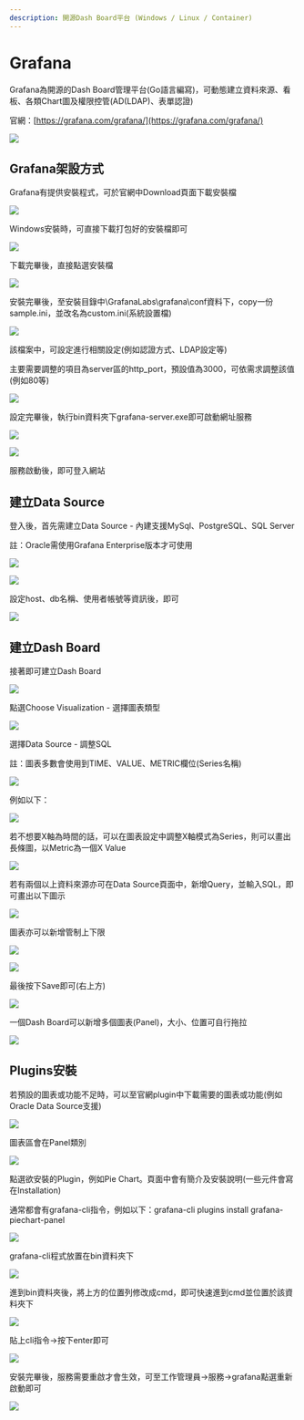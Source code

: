 ```yaml
---
description: 開源Dash Board平台 (Windows / Linux / Container)
---
```


# Grafana

Grafana為開源的Dash Board管理平台\(Go語言編寫\)，可動態建立資料來源、看板、各類Chart圖及權限控管\(AD\(LDAP\)、表單認證\)

官網：[https://grafana.com/grafana/](https://grafana.com/grafana/)

![](../.gitbook/assets/image%20%28160%29.png)

## Grafana架設方式

Grafana有提供安裝程式，可於官網中Download頁面下載安裝檔

![](../.gitbook/assets/image%20%28389%29.png)

Windows安裝時，可直接下載打包好的安裝檔即可

![](../.gitbook/assets/image%20%28242%29.png)

下載完畢後，直接點選安裝檔

![](../.gitbook/assets/image%20%28315%29.png)

安裝完畢後，至安裝目錄中\GrafanaLabs\grafana\conf資料下，copy一份sample.ini，並改名為custom.ini\(系統設置檔\)

![](../.gitbook/assets/image%20%288%29.png)

該檔案中，可設定進行相關設定\(例如認證方式、LDAP設定等\)

主要需要調整的項目為server區的http\_port，預設值為3000，可依需求調整該值\(例如80等\)

![](../.gitbook/assets/image%20%28120%29.png)

設定完畢後，執行bin資料夾下grafana-server.exe即可啟動網址服務

![](../.gitbook/assets/image%20%2851%29.png)

![](../.gitbook/assets/image%20%28197%29.png)

服務啟動後，即可登入網站

## 建立Data Source

登入後，首先需建立Data Source - 內建支援MySql、PostgreSQL、SQL Server

註：Oracle需使用Grafana Enterprise版本才可使用

![](../.gitbook/assets/image%20%28215%29.png)

![](../.gitbook/assets/image%20%28167%29.png)

設定host、db名稱、使用者帳號等資訊後，即可

![](../.gitbook/assets/image%20%2819%29.png)

## 建立Dash Board

接著即可建立Dash Board

![](../.gitbook/assets/image%20%28410%29.png)

點選Choose Visualization - 選擇圖表類型

![](../.gitbook/assets/image%20%2868%29.png)

選擇Data Source - 調整SQL

註：圖表多數會使用到TIME、VALUE、METRIC欄位\(Series名稱\)

![](../.gitbook/assets/image%20%28238%29.png)

例如以下：

![](../.gitbook/assets/image%20%2871%29.png)

若不想要X軸為時間的話，可以在圖表設定中調整X軸模式為Series，則可以畫出長條圖，以Metric為一個X Value

![](../.gitbook/assets/image%20%28214%29.png)

若有兩個以上資料來源亦可在Data Source頁面中，新增Query，並輸入SQL，即可畫出以下圖示

![](../.gitbook/assets/image%20%28249%29.png)

圖表亦可以新增管制上下限

![](../.gitbook/assets/image%20%28396%29.png)

![](../.gitbook/assets/image%20%28116%29.png)

最後按下Save即可\(右上方\)

![](../.gitbook/assets/image%20%2827%29.png)

一個Dash Board可以新增多個圖表\(Panel\)，大小、位置可自行拖拉

![](../.gitbook/assets/image%20%28348%29.png)



## Plugins安裝

若預設的圖表或功能不足時，可以至官網plugin中下載需要的圖表或功能\(例如Oracle Data Source支援\)

![](../.gitbook/assets/image%20%28170%29.png)

圖表區會在Panel類別

![](../.gitbook/assets/image%20%28378%29.png)

點選欲安裝的Plugin，例如Pie Chart。頁面中會有簡介及安裝說明\(一些元件會寫在Installation\)

通常都會有grafana-cli指令，例如以下：grafana-cli plugins install grafana-piechart-panel

![](../.gitbook/assets/image%20%28221%29.png)

grafana-cli程式放置在bin資料夾下

![](../.gitbook/assets/image%20%2855%29.png)

進到bin資料夾後，將上方的位置列修改成cmd，即可快速進到cmd並位置於該資料夾下

![](../.gitbook/assets/image%20%28243%29.png)

貼上cli指令→按下enter即可

![](../.gitbook/assets/image%20%2865%29.png)

安裝完畢後，服務需要重啟才會生效，可至工作管理員→服務→grafana點選重新啟動即可

![](../.gitbook/assets/image%20%28397%29.png)

